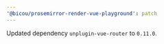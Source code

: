 ```yaml
---
'@bicou/prosemirror-render-vue-playground': patch
---
```


Updated dependency `unplugin-vue-router` to `0.11.0`.
